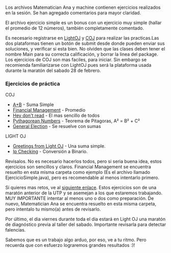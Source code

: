 Los archivos Matematician Ana y machine contienen ejercicios realizados en la sesión. Se han agregado comentarios para mayor claridad.

El archivo ejercicio simple es un bonus con un ejercicio muy simple (hallar el promedio de 12 números), también completamente comentado.


Es necesario registrarse en [LightOJ](http://lightoj.com/index.php) y [COJ](http://coj.uci.cu/index.xhtml) para realizar las practicas.Las dos plataformas tienen un botón de submit desde donde pueden enviar sus soluciones, y verificar si esta bien. No olviden que las clases deben tener el nombre Main para su correcta calificación, y borrar la linea del package.
Los ejercicios de COJ son mas faciles, para iniciar. Sin embargo se recomienda familiarizarse con LightOJ pues será la plataforma usada durante la maratón del sabado 28 de febrero.



### Ejercicios de práctica
COJ
* [A+B](http://coj.uci.cu/24h/problem.xhtml?pid=1000) - Suma Simple
* [Financial Management](http://coj.uci.cu/24h/problem.xhtml?pid=1023) - Promedio
* [Hey don't read](http://coj.uci.cu/24h/problem.xhtml?pid=1494) - El mas sencillo de todos
* [Pythagorean Numbers](http://coj.uci.cu/24h/problem.xhtml?pid=1099) - Teorema de Pitagoras, A² = B² + C² 
* [General Election](http://coj.uci.cu/24h/problem.xhtml?pid=1003) - Se resuelve con sumas

LIGHT OJ
* [Greetings from Light OJ](http://lightoj.com/volume_showproblem.php?problem=1000) - Una suma simple.
* [Ip Checking](http://lightoj.com/volume_showproblem.php?problem=1354) - Conversión a Binario.


Revisalos. No es necesario hacerlos todos, pero si seria buena idea, estos ejercicios son sencillos y claros. Financial Management se encuentra resuelto en esta misma carpeta como ejemplo (Es el archivo llamado EjercicioSimple.java), pero es recomendable al menos intentarlo primero.

Si quieres mas retos, ve al [siguiente enlace](http://www.lightoj.com/practice_contest_problemset.php?contest_id=662). Estos ejercicios son de una maratón anterior de la UTP y se asemejan a los que estaremos trabajando. MUY IMPORTANTE intentar al menos uno o dos como preparación. De nuevo, Matematician Ana se encuentra resuelto en esta misma carpeta, pero intentalo tu mismo(a) antes de revisarlo. 

Por último, el dia viernes durante toda el dia estará en Light OJ una maratón de diagnóstico previa al taller del sabado. Importante revisarla para detectar falencias.

Sabemos que es un trabajo algo arduo, por eso, ve a tu ritmo. Pero recuerda que con esfuerzo lograremos grandes resultados :)!




